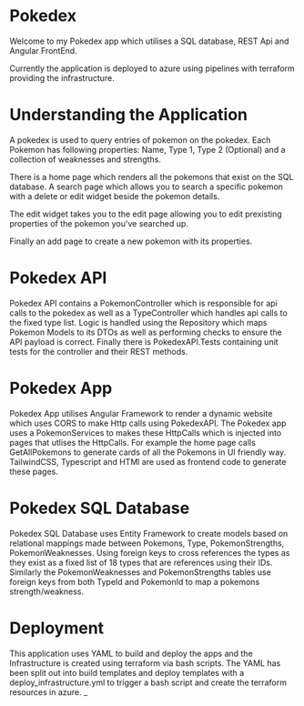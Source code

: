 # Pokedex

Welcome to my Pokedex app which utilises a SQL database, REST Api and Angular FrontEnd.

Currently the application is deployed to azure using pipelines with terraform providing the infrastructure. 

# Understanding the Application
A pokedex is used to query entries of pokemon on the pokedex. Each Pokemon has following properties: Name, Type 1, Type 2 (Optional) and a collection of weaknesses and strengths. 

There is a home page which renders all the pokemons that exist on the SQL database. A search page which allows you to search a specific pokemon with a delete or edit widget beside the pokemon details.

The edit widget takes you to the edit page allowing you to edit prexisting properties of the pokemon you've searched up.

Finally an add page to create a new pokemon with its properties.

# Pokedex API
Pokedex API contains a PokemonController which is responsible for api calls to the pokedex as well as a TypeController which handles api calls to the fixed type list. 
Logic is handled using the Repository which maps Pokemon Models to its DTOs as well as performing checks to ensure the API payload is correct. Finally there is PokedexAPI.Tests containing unit tests for the controller and their REST methods.

# Pokedex App
Pokedex App utilises Angular Framework to render a dynamic website which uses CORS to make Http calls using PokedexAPI. The Pokedex app uses a PokemonServices to makes these HttpCalls which is injected into pages that utlises the HttpCalls. 
For example the home page calls GetAllPokemons to generate cards of all the Pokemons in UI friendly way. TailwindCSS, Typescript and HTMl are used as frontend code to generate these pages.

# Pokedex SQL Database
Pokedex SQL Database uses Entity Framework to create models based on relational mappings made between Pokemons, Type, PokemonStrengths, PokemonWeaknesses. Using foreign keys to cross references the types as they exist as a fixed list of 18 types that are references using their IDs.
Similarly the PokemonWeaknesses and PokemonStrengths tables use foreign keys from both TypeId and PokemonId to map a pokemons strength/weakness.

# Deployment
This application uses YAML to build and deploy the apps and the Infrastructure is created using terraform via bash scripts. The YAML has been split out into build templates and deploy templates with a deploy_infrastructure.yml to trigger a bash script and create the terraform resources in azure.
_